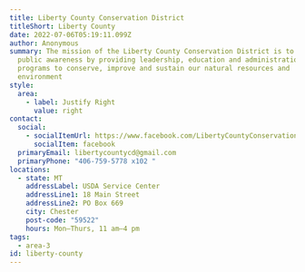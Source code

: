 ```yaml
---
title: Liberty County Conservation District
titleShort: Liberty County
date: 2022-07-06T05:19:11.099Z
author: Anonymous
summary: The mission of the Liberty County Conservation District is to raise
  public awareness by providing leadership, education and administration of
  programs to conserve, improve and sustain our natural resources and
  environment
style:
  area:
    - label: Justify Right
      value: right
contact:
  social:
    - socialItemUrl: https://www.facebook.com/LibertyCountyConservationDistrict/
      socialItem: facebook
  primaryEmail: libertycountycd@gmail.com
  primaryPhone: "406-759-5778 x102 "
locations:
  - state: MT
    addressLabel: USDA Service Center
    addressLine1: 18 Main Street
    addressLine2: PO Box 669
    city: Chester
    post-code: "59522"
    hours: Mon–Thurs, 11 am–4 pm
tags:
  - area-3
id: liberty-county
---
```

